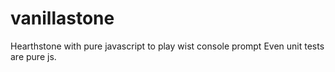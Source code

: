 # vanillastone
Hearthstone with pure javascript to play wist console prompt
Even unit tests are pure js.